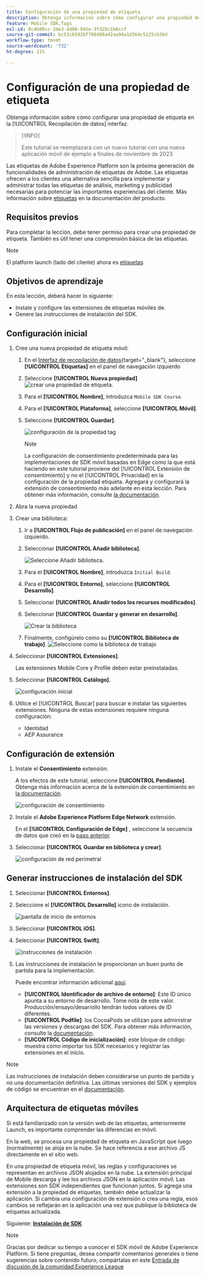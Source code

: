 ```yaml
---
title: Configuración de una propiedad de etiqueta
description: Obtenga información sobre cómo configurar una propiedad de etiqueta en la [!UICONTROL Recopilación de datos] interfaz.
feature: Mobile SDK,Tags
exl-id: 0c4b00cc-34e3-4d08-945e-3fd2bc1b6ccf
source-git-commit: bc53cb5926f708408a42aa98a1d364c5125cb36d
workflow-type: tm+mt
source-wordcount: '732'
ht-degree: 11%

---
```


# Configuración de una propiedad de etiqueta

Obtenga información sobre cómo configurar una propiedad de etiqueta en la [!UICONTROL Recopilación de datos] interfaz.

>[!INFO]
>
> Este tutorial se reemplazará con un nuevo tutorial con una nueva aplicación móvil de ejemplo a finales de noviembre de 2023

Las etiquetas de Adobe Experience Platform son la próxima generación de funcionalidades de administración de etiquetas de Adobe. Las etiquetas ofrecen a los clientes una alternativa sencilla para implementar y administrar todas las etiquetas de análisis, marketing y publicidad necesarias para potenciar las importantes experiencias del cliente. Más información sobre [etiquetas](https://experienceleague.adobe.com/docs/experience-platform/tags/home.html?lang=es) en la documentación del producto.

## Requisitos previos

Para completar la lección, debe tener permiso para crear una propiedad de etiqueta. También es útil tener una comprensión básica de las etiquetas.

>[!NOTE]
>
> El platform launch (lado del cliente) ahora es [etiquetas](https://experienceleague.adobe.com/docs/experience-platform/tags/home.html?lang=es)

## Objetivos de aprendizaje

En esta lección, deberá hacer lo siguiente:

* Instale y configure las extensiones de etiquetas móviles de.
* Genere las instrucciones de instalación del SDK.

## Configuración inicial

1. Cree una nueva propiedad de etiqueta móvil:
   1. En el [Interfaz de recopilación de datos](https://experience.adobe.com/data-collection/){target="_blank"}, seleccione **[!UICONTROL Etiquetas]** en el panel de navegación izquierdo
   1. Seleccione **[!UICONTROL Nueva propiedad]**
      ![crear una propiedad de etiqueta](assets/mobile-tags-new-property.png).
   1. Para el **[!UICONTROL Nombre]**, introduzca `Mobile SDK Course`.
   1. Para el **[!UICONTROL Plataforma]**, seleccione **[!UICONTROL Móvil]**.
   1. Seleccione **[!UICONTROL Guardar]**.

      ![configuración de la propiedad tag](assets/mobile-tags-property-config.png)

      >[!NOTE]
      >
      > La configuración de consentimiento predeterminada para las implementaciones de SDK móvil basadas en Edge como la que está haciendo en este tutorial proviene del [!UICONTROL Extensión de consentimiento] y no el [!UICONTROL Privacidad] en la configuración de la propiedad etiqueta. Agregará y configurará la extensión de consentimiento más adelante en esta lección. Para obtener más información, consulte [la documentación](https://developer.adobe.com/client-sdks/documentation/privacy-and-gdpr/).


1. Abra la nueva propiedad
1. Crear una biblioteca:

   1. Ir a **[!UICONTROL Flujo de publicación]** en el panel de navegación izquierdo.
   1. Seleccionar **[!UICONTROL Añadir biblioteca]**.

      ![Seleccione Añadir biblioteca.](assets/mobile-tags-create-library.png)

   1. Para el **[!UICONTROL Nombre]**, introduzca `Initial Build`.
   1. Para el **[!UICONTROL Entorno]**, seleccione **[!UICONTROL Desarrollo]**.
   1. Seleccionar  **[!UICONTROL Añadir todos los recursos modificados]**.
   1. Seleccionar **[!UICONTROL Guardar y generar en desarrollo]**.

      ![Crear la biblioteca](assets/mobile-tags-save-library.png)

   1. Finalmente, configúrelo como su **[!UICONTROL Biblioteca de trabajo]**.
      ![Seleccione como la biblioteca de trabajo](assets/mobile-tags-working-library.png)
1. Seleccionar **[!UICONTROL Extensiones]**.

   Las extensiones Mobile Core y Profile deben estar preinstaladas.

1. Seleccionar **[!UICONTROL Catálogo]**.

   ![configuración inicial](assets/mobile-tags-starting.png)

1. Utilice el [!UICONTROL Buscar] para buscar e instalar las siguientes extensiones. Ninguna de estas extensiones requiere ninguna configuración:
   * Identidad
   * AEP Assurance

## Configuración de extensión

1. Instale el **Consentimiento** extensión.

   A los efectos de este tutorial, seleccione **[!UICONTROL Pendiente]**. Obtenga más información acerca de la extensión de consentimiento en [la documentación](https://developer.adobe.com/client-sdks/documentation/consent-for-edge-network/).

   ![configuración de consentimiento](assets/mobile-tags-extension-consent.png)

1. Instale el **Adobe Experience Platform Edge Network** extensión.

   En el **[!UICONTROL Configuración de Edge]** , seleccione la secuencia de datos que creó en la [paso anterior](create-datastream.md).

1. Seleccionar **[!UICONTROL Guardar en biblioteca y crear]**.

   ![configuración de red perimetral](assets/mobile-tags-extension-edge.png)


## Generar instrucciones de instalación del SDK

1. Seleccionar **[!UICONTROL Entornos]**.

1. Seleccione el **[!UICONTROL Desarrollo]** icono de instalación.

   ![pantalla de inicio de entornos](assets/mobile-tags-environments.png)

1. Seleccionar **[!UICONTROL iOS]**.

1. Seleccionar **[!UICONTROL Swift]**.

   ![instrucciones de instalación](assets/mobile-tags-install-instructions.png)

1. Las instrucciones de instalación le proporcionan un buen punto de partida para la implementación.

   Puede encontrar información adicional [aquí](https://developer.adobe.com/client-sdks/documentation/getting-started/get-the-sdk/).

   * **[!UICONTROL Identificador de archivo de entorno]**: Este ID único apunta a su entorno de desarrollo. Tome nota de este valor. Producción/ensayo/desarrollo tendrán todos valores de ID diferentes.
   * **[!UICONTROL Podfile]**: los CocoaPods se utilizan para administrar las versiones y descargas del SDK. Para obtener más información, consulte la [documentación](https://cocoapods.org/).
   * **[!UICONTROL Código de inicialización]**: este bloque de código muestra cómo importar los SDK necesarios y registrar las extensiones en el inicio.

>[!NOTE]
>Las instrucciones de instalación deben considerarse un punto de partida y no una documentación definitiva. Las últimas versiones del SDK y ejemplos de código se encuentran en el [documentación](https://developer.adobe.com/client-sdks/documentation/).

## Arquitectura de etiquetas móviles

Si está familiarizado con la versión web de las etiquetas, anteriormente Launch, es importante comprender las diferencias en móvil.

En la web, se procesa una propiedad de etiqueta en JavaScript que luego (normalmente) se aloja en la nube. Se hace referencia a ese archivo JS directamente en el sitio web.

En una propiedad de etiqueta móvil, las reglas y configuraciones se representan en archivos JSON alojados en la nube. La extensión principal de Mobile descarga y lee los archivos JSON en la aplicación móvil. Las extensiones son SDK independientes que funcionan juntos. Si agrega una extensión a la propiedad de etiquetas, también debe actualizar la aplicación. Si cambia una configuración de extensión o crea una regla, esos cambios se reflejarán en la aplicación una vez que publique la biblioteca de etiquetas actualizada.

Siguiente: **[Instalación de SDK](install-sdks.md)**

>[!NOTE]
>
>Gracias por dedicar su tiempo a conocer el SDK móvil de Adobe Experience Platform. Si tiene preguntas, desea compartir comentarios generales o tiene sugerencias sobre contenido futuro, compártalas en este [Entrada de discusión de la comunidad Experience League](https://experienceleaguecommunities.adobe.com/t5/adobe-experience-platform-data/tutorial-discussion-implement-adobe-experience-cloud-in-mobile/td-p/443796)